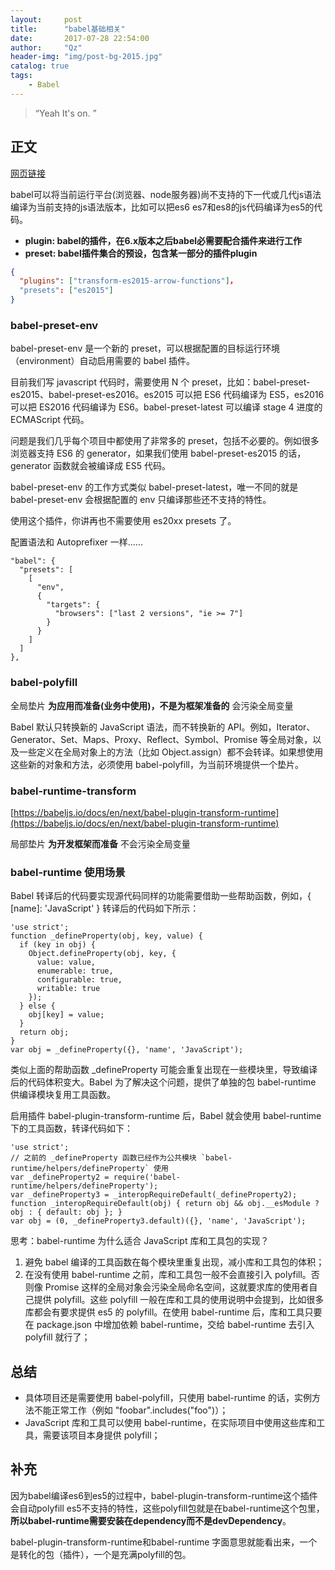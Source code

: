 ```yaml
---
layout:     post
title:      "babel基础相关"
date:       2017-07-28 22:54:00
author:     "Qz"
header-img: "img/post-bg-2015.jpg"
catalog: true
tags:
    - Babel
---
```


> “Yeah It's on. ”


## 正文


[网页链接](https://segmentfault.com/p/1210000008466178)



babel可以将当前运行平台(浏览器、node服务器)尚不支持的下一代或几代js语法编译为当前支持的js语法版本，比如可以把es6 es7和es8的js代码编译为es5的代码。



* **plugin: babel的插件，在6.x版本之后babel必需要配合插件来进行工作**
* **preset: babel插件集合的预设，包含某一部分的插件plugin**



```json
{
  "plugins": ["transform-es2015-arrow-functions"]，
  "presets": ["es2015"]
}
```











### babel-preset-env


babel-preset-env 是一个新的 preset，可以根据配置的目标运行环境（environment）自动启用需要的 babel 插件。

目前我们写 javascript 代码时，需要使用 N 个 preset，比如：babel-preset-es2015、babel-preset-es2016。es2015 可以把 ES6 代码编译为 ES5，es2016 可以把 ES2016 代码编译为 ES6。babel-preset-latest 可以编译 stage 4 进度的 ECMAScript 代码。

问题是我们几乎每个项目中都使用了非常多的 preset，包括不必要的。例如很多浏览器支持 ES6 的 generator，如果我们使用 babel-preset-es2015 的话，generator 函数就会被编译成 ES5 代码。

babel-preset-env 的工作方式类似 babel-preset-latest，唯一不同的就是 babel-preset-env 会根据配置的 env 只编译那些还不支持的特性。

使用这个插件，你讲再也不需要使用 es20xx presets 了。

配置语法和 Autoprefixer 一样......


```
"babel": {
  "presets": [
    [
      "env",
      {
        "targets": {
          "browsers": ["last 2 versions", "ie >= 7"]
        }
      }
    ]
  ]
},
```





### babel-polyfill
全局垫片
**为应用而准备(业务中使用)，不是为框架准备的**
会污染全局变量

Babel 默认只转换新的 JavaScript 语法，而不转换新的 API。例如，Iterator、Generator、Set、Maps、Proxy、Reflect、Symbol、Promise 等全局对象，以及一些定义在全局对象上的方法（比如 Object.assign）都不会转译。如果想使用这些新的对象和方法，必须使用 babel-polyfill，为当前环境提供一个垫片。


### babel-runtime-transform

[https://babeljs.io/docs/en/next/babel-plugin-transform-runtime](https://babeljs.io/docs/en/next/babel-plugin-transform-runtime)


局部垫片
**为开发框架而准备**
不会污染全局变量


### babel-runtime 使用场景
Babel 转译后的代码要实现源代码同样的功能需要借助一些帮助函数，例如，{ [name]: 'JavaScript' } 转译后的代码如下所示：
```
'use strict';
function _defineProperty(obj, key, value) {
  if (key in obj) {
    Object.defineProperty(obj, key, {
      value: value,
      enumerable: true,
      configurable: true,
      writable: true
    });
  } else {
    obj[key] = value;
  }
  return obj;
}
var obj = _defineProperty({}, 'name', 'JavaScript');
```

类似上面的帮助函数 _defineProperty 可能会重复出现在一些模块里，导致编译后的代码体积变大。Babel 为了解决这个问题，提供了单独的包 babel-runtime 供编译模块复用工具函数。

启用插件 babel-plugin-transform-runtime 后，Babel 就会使用 babel-runtime 下的工具函数，转译代码如下：
```
'use strict';
// 之前的 _defineProperty 函数已经作为公共模块 `babel-runtime/helpers/defineProperty` 使用
var _defineProperty2 = require('babel-runtime/helpers/defineProperty');
var _defineProperty3 = _interopRequireDefault(_defineProperty2);
function _interopRequireDefault(obj) { return obj && obj.__esModule ? obj : { default: obj }; }
var obj = (0, _defineProperty3.default)({}, 'name', 'JavaScript');
```

思考：babel-runtime 为什么适合 JavaScript 库和工具包的实现？
1. 避免 babel 编译的工具函数在每个模块里重复出现，减小库和工具包的体积；
2. 在没有使用 babel-runtime 之前，库和工具包一般不会直接引入 polyfill。否则像 Promise 这样的全局对象会污染全局命名空间，这就要求库的使用者自己提供 polyfill。这些 polyfill 一般在库和工具的使用说明中会提到，比如很多库都会有要求提供 es5 的 polyfill。在使用 babel-runtime 后，库和工具只要在 package.json 中增加依赖 babel-runtime，交给 babel-runtime 去引入 polyfill 就行了；

## 总结
* 具体项目还是需要使用 babel-polyfill，只使用 babel-runtime 的话，实例方法不能正常工作（例如 "foobar".includes("foo")）；
* JavaScript 库和工具可以使用 babel-runtime，在实际项目中使用这些库和工具，需要该项目本身提供 polyfill；





## 补充
因为babel编译es6到es5的过程中，babel-plugin-transform-runtime这个插件会自动polyfill es5不支持的特性，这些polyfill包就是在babel-runtime这个包里，**所以babel-runtime需要安装在dependency而不是devDependency**。

babel-plugin-transform-runtime和babel-runtime
字面意思就能看出来，一个是转化的包（插件），一个是充满polyfill的包。







